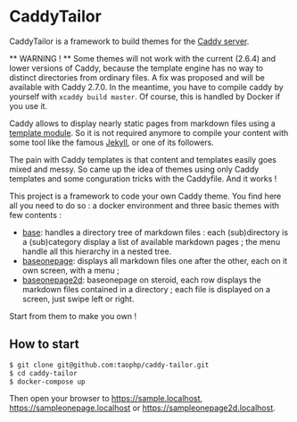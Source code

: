 # CaddyTailor

CaddyTailor is a framework to build themes for the [Caddy server](https://caddyserver.com/).

** WARNING ! **
Some themes will not work with the current (2.6.4) and lower versions of Caddy, because the template engine has no way to distinct directories from ordinary files. A fix was proposed and will be available with Caddy 2.7.0. In the meantime, you have to compile caddy by yourself with `xcaddy build master`. Of course, this is handled by Docker if you use it.

Caddy allows to display nearly static pages from markdown files using a [template module](https://caddyserver.com/docs/modules/http.handlers.templates). So it is not required anymore to compile your content with some tool like the famous [Jekyll](http://jekyllrb.com/), or one of its followers.

The pain with Caddy templates is that content and templates easily goes mixed and messy. So came up the idea of themes using only Caddy templates and some conguration tricks with the Caddyfile. And it works !

This project is a framework to code your own Caddy theme. You find here all you need to do so : a docker environment and three basic themes with few contents :

- [base](https://github.com/taophp/caddy-tailor/tree/main/sites/themes/base): handles a directory tree of markdown files : each (sub)directory is a (sub)category display a list of available markdown pages ; the menu handle all this hierarchy in a nested tree.
- [baseonepage](https://github.com/taophp/caddy-tailor/tree/main/sites/themes/baseonepage): displays all markdown files one after the other, each on it own screen, with a menu ;
- [baseonepage2d](https://github.com/taophp/caddy-tailor/tree/main/sites/themes/baseonepage): baseonepage on steroid, each row displays the markdown files contained in a directory ; each file is displayed on a screen, just swipe left or right.

Start from them to make you own !

## How to start

```bash
$ git clone git@github.com:taophp/caddy-tailor.git
$ cd caddy-tailor
$ docker-compose up
```

Then open your browser to https://sample.localhost, https://sampleonepage.localhost or https://sampleonepage2d.localhost.
